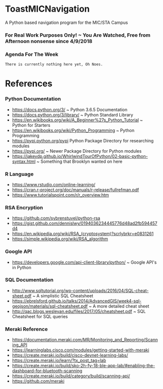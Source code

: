 # ToastMICNavigation
A Python based navigation program for the MIC/STA Campus
### For Real Work Purposes Only! ~ You Are Watched, Free from Afternoon nonsense since 4/9/2018

### Agenda For The Week
```
There is currently nothing here yet, Oh Noes.
```

# References
### Python Documentation
- https://docs.python.org/3/ ~ Python 3.6.5 Documentation
- https://docs.python.org/3/library/ ~ Python Standard Library
- https://en.wikibooks.org/wiki/A_Beginner%27s_Python_Tutorial ~ Python for Starters
- https://en.wikibooks.org/wiki/Python_Programming ~ Python Programming
- https://pypi.python.org/pypi Python Package Directory for researching modules
- https://pypi.org/ ~ Newer Package Directory for Python modules
- https://jakevdp.github.io/WhirlwindTourOfPython/02-basic-python-syntax.html ~ Something that Brooklyn wanted on here

### R Language
- https://www.rstudio.com/online-learning/
- https://cran.r-project.org/doc/manuals/r-release/fullrefman.pdf
- https://www.tutorialspoint.com/r/r_overview.htm

### RSA Encryption
- https://github.com/sybrenstuvel/python-rsa
- https://gist.github.com/dennislwy/0194036234445776d48ad2fb594457d4
- https://en.wikipedia.org/wiki/RSA_(cryptosystem)?scrlybrkr=e0831261
- https://simple.wikipedia.org/wiki/RSA_algorithm

### Google API
- https://developers.google.com/api-client-library/python/ ~ Google API's in Python

### SQL Documentation
- http://www.sqltutorial.org/wp-content/uploads/2016/04/SQL-cheat-sheet.pdf ~ A simplistic SQL Cheatsheet
- https://ebrelsford.github.io/talks/2014/AdvancedGIS/week4-sql-geojson/materials/sql-cheatsheet.pdf ~ A more detailed cheat sheet
- http://qac.blogs.wesleyan.edu/files/2017/05/cheatsheet.pdf ~ SQL Cheatsheet for SQL queries

### Meraki Reference

- https://documentation.meraki.com/MR/Monitoring_and_Reporting/Scanning_API
- https://learninglabs.cisco.com/modules/getting-started-with-meraki
- https://create.meraki.io/build/cisco-devnet-learning-labs/
- https://create.meraki.io/learn/?tx_post_tag=lab
- https://create.meraki.io/build/sko-2h-fy-18-ble-app-lab/#enabling-the-dashboard-for-bluetooth-scanning
- https://create.meraki.io/build/category/build/scanning-api/
- https://github.com/meraki

